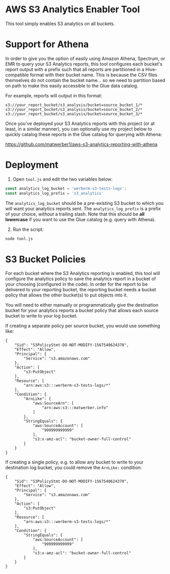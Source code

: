# AWS S3 Analytics Enabler Tool

This tool simply enables S3 analytics on all buckets. 

# Support for Athena

In order to give you the option of easily using Amazon Athena, Spectrum, or EMR to query your S3 Analytics reports, this tool configures each bucket's report output with a prefix such that all reports are partitioned in a Hive-compatible format with their bucket name. This is because the CSV files themselves do not contain the bucket name... so we need to partition based on path to make this easily accessible to the Glue data catalog. 

For example, reports will output in this format: 

```
s3://your_report_bucket/s3_analysis/bucket=source_bucket_1/*
s3://your_report_bucket/s3_analysis/bucket=source_bucket_2/*
s3://your_report_bucket/s3_analysis/bucket=source_bucket_3/*
```

Once you've deployed your S3 Analytics reports with this project (or at least, in a similar manner), you can optionally use my project below to quickly catalog these reports in the Glue catalog for querying with Athena: 

https://github.com/matwerber1/aws-s3-analytics-reporting-with-athena

# Deployment

1. Open `tool.js` and edit the two variables below: 

  ```js
  const analytics_log_bucket = 'werberm-s3-tests-logs';
  const analytics_log_prefix = 's3_analytics'
  ```

  The `analytics_log_bucket` should be a pre-existing S3 bucket to which you will want your analytics reports sent. The `analytics_log_prefix` is a prefix of your choice, *without* a trailing slash. Note that this should be **all lowercase** if you want to use the Glue catalog (e.g. query with Athena). 

2. Run the script: 

  ```sh
  node tool.js
  ```

# S3 Bucket Policies

For each bucket where the S3 Analytics reporting is enabled, this tool will configure the analytics policy to save the analytics report in a bucket of your choosing (configured in the code). In order for the report to be delivered to your reporting bucket, the reporting bucket needs a bucket policy that allows the other bucket(s) to put objects into it. 

You will need to either manually or programmatically give the destination bucket for your analytics reports a bucket policy that allows each source bucket to write to your log bucket. 

If creating a separate policy per source bucket, you would use something like: 

```
{
    "Sid": "S3PolicyStmt-DO-NOT-MODIFY-1567540624370",
    "Effect": "Allow",
    "Principal": {
        "Service": "s3.amazonaws.com"
    },
    "Action": [
        "s3:PutObject"
    ],
    "Resource": [
        "arn:aws:s3:::werberm-s3-tests-logs/*"
    ],
    "Condition": {
        "ArnLike": {
            "aws:SourceArn": [
                "arn:aws:s3:::matwerber.info"
            ]
        },
        "StringEquals": {
            "aws:SourceAccount": [
                "999999999999"
            ],
            "s3:x-amz-acl": "bucket-owner-full-control"
        }
    }
}
```

If creating a single policy, e.g. to allow any bucket to write to your destination log bucket, you could remove the `ArnLike:` condition:

```
{
    "Sid": "S3PolicyStmt-DO-NOT-MODIFY-1567540624370",
    "Effect": "Allow",
    "Principal": {
        "Service": "s3.amazonaws.com"
    },
    "Action": [
        "s3:PutObject"
    ],
    "Resource": [
        "arn:aws:s3:::werberm-s3-tests-logs/*"
    ],
    "Condition": {
        "StringEquals": {
            "aws:SourceAccount": [
                "999999999999"
            ],
            "s3:x-amz-acl": "bucket-owner-full-control"
        }
    }
}
```